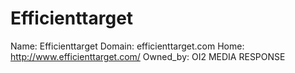 
# Efficienttarget

Name: Efficienttarget
Domain: efficienttarget.com
Home: http://www.efficienttarget.com/
Owned_by: OI2 MEDIA RESPONSE
